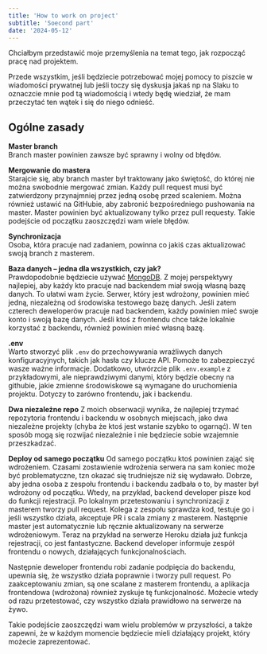 ```yaml
---
title: 'How to work on project'
subtitle: 'Soecond part'
date: '2024-05-12'
---
```


Chciałbym przedstawić moje przemyślenia na temat tego, jak rozpocząć pracę nad projektem.

Przede wszystkim, jeśli będziecie potrzebować mojej pomocy to piszcie w wiadomości prywatnej lub jeśli toczy się dyskusja jakaś np na Slaku to oznaczcie mnie pod tą wiadomością i wtedy będę wiedział, że mam przeczytać ten wątek i się do niego odnieść.

## Ogólne zasady

**Master branch**  
Branch master powinien zawsze być sprawny i wolny od błędów.

**Mergowanie do mastera**  
Starajcie się, aby branch master był traktowany jako świętość, do której nie można swobodnie mergować zmian. Każdy pull request musi być zatwierdzony przynajmniej przez jedną osobę przed scaleniem. Można również ustawić na GitHubie, aby zabronić bezpośredniego pushowania na master. Master powinien być aktualizowany tylko przez pull requesty. Takie podejście od początku zaoszczędzi wam wiele błędów.

**Synchronizacja**  
Osoba, która pracuje nad zadaniem, powinna co jakiś czas aktualizować swoją branch z masterem.

**Baza danych – jedna dla wszystkich, czy jak?**  
Prawdopodobnie będziecie używać [MongoDB](https://www.mongodb.com/cloud/atlas/register). Z mojej perspektywy najlepiej, aby każdy kto pracuje nad backendem miał swoją własną bazę danych. To ułatwi wam życie. Serwer, który jest wdrożony, powinien mieć jedną, niezależną od środowiska testowego bazę danych. Jeśli zatem czterech deweloperów pracuje nad backendem, każdy powinien mieć swoje konto i swoją bazę danych. Jeśli ktoś z frontendu chce także lokalnie korzystać z backendu, również powinien mieć własną bazę.

**.env**  
Warto stworzyć plik `.env` do przechowywania wrażliwych danych konfiguracyjnych, takich jak hasła czy klucze API. Pomoże to zabezpieczyć wasze ważne informacje. Dodatkowo, utwórzcie plik `.env.example` z przykładowymi, ale nieprawdziwymi danymi, który będzie obecny na githubie, jakie zmienne środowiskowe są wymagane do uruchomienia projektu. Dotyczy to zarówno frontendu, jak i backendu.

**Dwa niezależne repo**
Z moich obserwacji wynika, że najlepiej trzymać repozytoria frontendu i backendu w osobnych miejscach, jako dwa niezależne projekty (chyba że ktoś jest wstanie szybko to ogarnąć). W ten sposób mogą się rozwijać niezależnie i nie będziecie sobie wzajemnie przeszkadzać. 

**Deploy od samego początku**
Od samego początku ktoś powinien zająć się wdrożeniem. Czasami zostawienie wdrożenia serwera na sam koniec może być problematyczne, tzn okazać się trudniejsze niż się wydawało. Dobrze, aby jedna osoba z zespołu frontendu i backendu zadbała o to, by master był wdrożony od początku. Wtedy, na przykład, backend developer pisze kod do funkcji rejestracji. Po lokalnym przetestowaniu i synchronizacji z masterem tworzy pull request. Kolega z zespołu sprawdza kod, testuje go i jeśli wszystko działa, akceptuje PR i scala zmiany z masterem. Następnie master jest automatycznie lub ręcznie aktualizowany na serwerze wdrożeniowym. Teraz na przykład na serwerze Heroku działa już funkcja rejestracji, co jest fantastyczne. Backend developer informuje zespół frontendu o nowych, działających funkcjonalnościach. 

Następnie deweloper frontendu robi zadanie podpięcia do backendu, upewnia się, że wszystko działa poprawnie i tworzy pull request. Po zaakceptowaniu zmian, są one scalane z masterem frontendu, a aplikacja frontendowa (wdrożona) również zyskuje tę funkcjonalność. Możecie wtedy od razu przetestować, czy wszystko działa prawidłowo na serwerze na żywo.

Takie podejście zaoszczędzi wam wielu problemów w przyszłości, a także zapewni, że w każdym momencie będziecie mieli działający projekt, który możecie zaprezentować.
